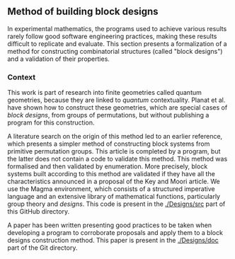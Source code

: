 ## Method of building block designs

In experimental mathematics, the programs used to achieve various results rarely follow good software engineering practices, making these results difficult to replicate and evaluate. This section presents a formalization of a method for constructing combinatorial structures (called "block designs") and a validation of their properties.

### Context

This work is part of research into finite geometries called quantum geometries, because they are linked to _quantum_ contextuality. Planat et al. have shown how to construct these geometries, which are special cases of _block designs_, from groups of permutations, but without publishing a program for this construction.

A literature search on the origin of this method led to an earlier reference, which presents a simpler method of constructing block systems from primitive permutation groups. This article is completed by a program, but the latter does not contain a code to validate this method. This method was formalised and then validated by enumeration. More precisely, block systems built according to this method are validated if they have all the characteristics announced in a proposal of the Key and Moori article. We use the Magma environment, which consists of a structured imperative language and an extensive library of mathematical functions, particularly group theory and _designs_. This code is present in the [./Designs/src](https://github.com/quantcert/quantcert.github.io/tree/master/Designs/src) part of this GitHub directory.

A paper has been written presenting good practices to be taken when developing a program to corroborate proposals and apply them to a block designs construction method. This paper is present in the [./Designs/doc](https://github.com/quantcert/quantcert.github.io/tree/master/Designs/src/doc) part of the Git directory.
